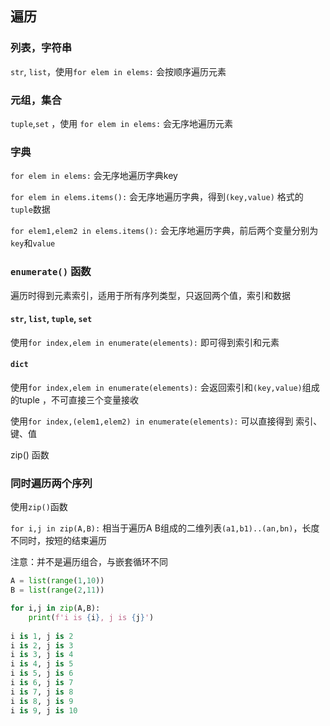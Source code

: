 ## 遍历

### 列表，字符串

`str`, `list`，使用`for elem in elems:` 会按顺序遍历元素

### 元组，集合

`tuple`,`set` ，使用 `for elem in elems:` 会无序地遍历元素

### 字典

`for elem in elems:` 会无序地遍历字典key 

`for elem in elems.items():` 会无序地遍历字典，得到`(key,value)` 格式的`tuple`数据

`for elem1,elem2 in elems.items():` 会无序地遍历字典，前后两个变量分别为`key`和`value`

### `enumerate()` 函数

遍历时得到元素索引，适用于所有序列类型，只返回两个值，索引和数据

#### `str`, `list`, `tuple`, `set`

使用`for index,elem in enumerate(elements):` 即可得到索引和元素

#### `dict`

使用`for index,elem in enumerate(elements):` 会返回索引和`(key,value)`组成的tuple ，不可直接三个变量接收

使用`for index,(elem1,elem2) in enumerate(elements):` 可以直接得到 索引、键、值

zip() 函数

### 同时遍历两个序列

使用`zip()`函数

`for i,j in zip(A,B):` 相当于遍历A B组成的二维列表`(a1,b1)..(an,bn)`，长度不同时，按短的结束遍历

注意：并不是遍历组合，与嵌套循环不同

```python
A = list(range(1,10))
B = list(range(2,11))

for i,j in zip(A,B):
    print(f'i is {i}, j is {j}')
    
i is 1, j is 2
i is 2, j is 3
i is 3, j is 4
i is 4, j is 5
i is 5, j is 6
i is 6, j is 7
i is 7, j is 8
i is 8, j is 9
i is 9, j is 10
```
